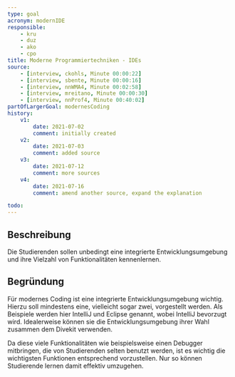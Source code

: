 ```yaml
---
type: goal
acronym: modernIDE
responsible: 
    - kru
    - duz
    - ako
    - cpo
title: Moderne Programmiertechniken - IDEs
source:
    - [interview, ckohls, Minute 00:00:22]
    - [interview, sbente, Minute 00:00:16]
    - [interview, nnWMA4, Minute 00:02:58]
    - [interview, mreitano, Minute 00:00:30]
    - [interview, nnProf4, Minute 00:40:02]
partOfLargerGoal: modernesCoding
history:
    v1:
        date: 2021-07-02
        comment: initially created
    v2:
        date: 2021-07-03
        comment: added source
    v3:
        date: 2021-07-12
        comment: more sources
    v4:
        date: 2021-07-16
        comment: amend another source, expand the explanation

todo: 
---
```


## Beschreibung

Die Studierenden sollen unbedingt eine integrierte Entwicklungsumgebung und ihre Vielzahl von Funktionalitäten kennenlernen.

## Begründung

Für modernes Coding ist eine integrierte Entwicklungsumgebung wichtig. Hierzu soll mindestens eine, vielleicht sogar zwei, vorgestellt werden. Als Beispiele werden hier IntelliJ und Eclipse genannt, wobei IntelliJ bevorzugt wird.
Idealerweise können sie die Entwicklungsumgebung ihrer Wahl zusammen dem Divekit verwenden.

Da diese viele Funktionalitäten wie beispielsweise einen Debugger mitbringen, die von Studierenden selten benutzt werden, ist es wichtig die wichtigsten Funktionen entsprechend vorzustellen. Nur so können Studierende lernen damit effektiv umzugehen.